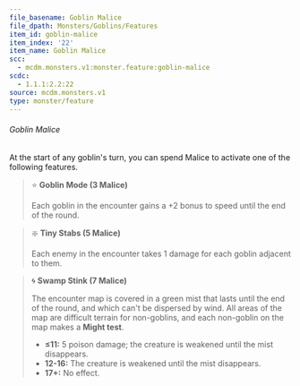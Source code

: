 ```yaml
---
file_basename: Goblin Malice
file_dpath: Monsters/Goblins/Features
item_id: goblin-malice
item_index: '22'
item_name: Goblin Malice
scc:
  - mcdm.monsters.v1:monster.feature:goblin-malice
scdc:
  - 1.1.1:2.2:22
source: mcdm.monsters.v1
type: monster/feature
---
```


###### Goblin Malice

At the start of any goblin's turn, you can spend Malice to activate one of the following features.

<!-- -->
> ⭐️ **Goblin Mode (3 Malice)**
>
> Each goblin in the encounter gains a +2 bonus to speed until the end of the round.

<!-- -->
> ❇️ **Tiny Stabs (5 Malice)**
>
> Each enemy in the encounter takes 1 damage for each goblin adjacent to them.

<!-- -->
> 🌀 **Swamp Stink (7 Malice)**
>
> The encounter map is covered in a green mist that lasts until the end of the round, and which can't be dispersed by wind. All areas of the map are difficult terrain for non-goblins, and each non-goblin on the map makes a **Might test**.
>
> - **≤11:** 5 poison damage; the creature is weakened until the mist disappears.
> - **12-16:** The creature is weakened until the mist disappears.
> - **17+:** No effect.
